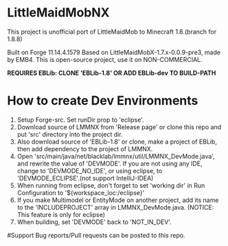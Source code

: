 # LittleMaidMobNX
This project is unofficial port of LittleMaidMob to Minecraft 1.8.(branch for 1.8.8)

Built on Forge 11.14.4.1579
Based on LittleMaidMobX-1.7.x-0.0.9-pre3, made by EMB4.
This is open-source project, use it on NON-COMMERCIAL.

**REQUIRES EBLib: CLONE 'EBLib-1.8' OR ADD EBLib-dev TO BUILD-PATH**

# How to create Dev Environments

1. Setup Forge-src. Set runDir prop to 'eclipse'.
2. Download source of LMMNX from 'Release page' or clone this repo and put 'src' directory into the project dir.
3. Also download source of 'EBLib-1.8' or clone, make a project of EBLib, then add dependency to the project of LMMNX.
4. Open 'src/main/java/net/blacklab/lmmnx/util/LMMNX_DevMode.java', and rewrite the value of 'DEVMODE'. If you are not using any IDE, change to 'DEVMODE_NO_IDE', or using eclipse, to 'DEVMODE_ECLIPSE'.(not support IntelliJ-IDEA)
5. When running from eclipse, don't forget to set 'working dir' in Run Configuration to '${workspace_loc:<PROJECTNAME>/eclipse}'
6. If you make Multimodel or EntityMode on another project, add its name to the 'INCLUDEPROJECT' array in LMMNX_DevMode.java. (NOTICE: This feature is only for eclipse)
7. When building, set 'DEVMODE' back to 'NOT_IN_DEV'.

#Support
Bug reports/Pull requests can be posted to this repo.

